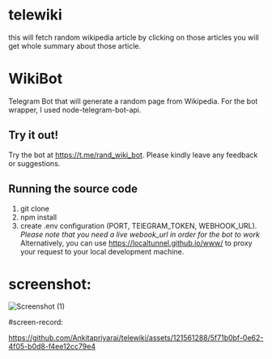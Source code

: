 # telewiki
this will fetch random wikipedia article by clicking on those articles you will get whole summary about those article.
# WikiBot
Telegram Bot that will generate a random page from Wikipedia. For the bot wrapper, I used node-telegram-bot-api.

## Try it out!

Try the bot at https://t.me/rand_wiki_bot. Please kindly leave any feedback or suggestions.

## Running the source code

1. git clone 
2. npm install 
3. create .env configuration (PORT, TElEGRAM_TOKEN, WEBHOOK_URL). 
  *Please note that you need a live webook_url in order for the bot to work* 
  Alternatively, you can use https://localtunnel.github.io/www/ to proxy your request to your local development machine. 
  
 # screenshot:


 ![Screenshot (1)](https://github.com/Ankitapriyarai/telewiki/assets/121561288/9581a3e8-7fd9-4266-ab8b-062af0884d83)

 #screen-record:
 
 

https://github.com/Ankitapriyarai/telewiki/assets/121561288/5f71b0bf-0e62-4f05-b0d8-f4ee12cc79e4



 
 
 
 
